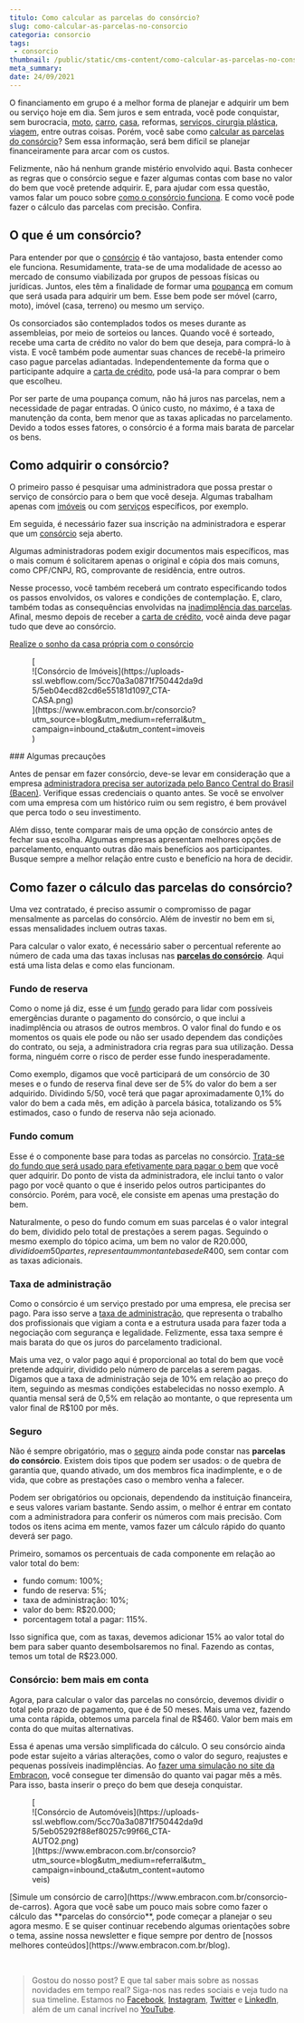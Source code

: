 ```yaml
---
titulo: Como calcular as parcelas do consórcio?
slug: como-calcular-as-parcelas-no-consorcio
categoria: consorcio
tags:
 - consorcio
thumbnail: /public/static/cms-content/como-calcular-as-parcelas-no-consorcio.jpg
meta_summary: 
date: 24/09/2021
---
```

O financiamento em grupo é a melhor forma de planejar e adquirir um bem ou serviço hoje em dia. Sem juros e sem entrada, você pode conquistar, sem burocracia, [moto](https://www.embracon.com.br/consorcio-motos), [carro](https://www.embracon.com.br/consorcio-de-carros), [casa](https://www.embracon.com.br/consorcio-de-imoveis), reformas, <a href="">serviços, cirurgia plástica, viagem</a>, entre outras coisas. Porém, você sabe como [calcular as parcelas do consórcio](https://www.embracon.com.br/blog/como-calcular-as-parcelas-no-consorcio)? Sem essa informação, será bem difícil se planejar financeiramente para arcar com os custos.

Felizmente, não há nenhum grande mistério envolvido aqui. Basta conhecer as regras que o consórcio segue e fazer algumas contas com base no valor do bem que você pretende adquirir. E, para ajudar com essa questão, vamos falar um pouco sobre [como o consórcio funciona](https://www.embracon.com.br/blog/9-duvidas-mais-comuns-sobre-consorcio). E como você pode fazer o cálculo das parcelas com precisão. Confira.

O que é um consórcio?
---------------------

Para entender por que o [consórcio](https://www.embracon.com.br/conhecaoconsorcio/entenda-o-consorcio) é tão vantajoso, basta entender como ele funciona. Resumidamente, trata-se de uma modalidade de acesso ao mercado de consumo viabilizada por grupos de pessoas físicas ou jurídicas. Juntos, eles têm a finalidade de formar uma [poupança](https://www.embracon.com.br/blog/consorcio-ou-poupanca-quais-sao-as-diferencas-e-como-escolher) em comum que será usada para adquirir um bem. Esse bem pode ser móvel (carro, moto), imóvel (casa, terreno) ou mesmo um serviço.

Os consorciados são contemplados todos os meses durante as assembleias, por meio de sorteios ou lances. Quando você é sorteado, recebe uma carta de crédito no valor do bem que deseja, para comprá-lo à vista. E você também pode aumentar suas chances de recebê-la primeiro caso pague parcelas adiantadas. Independentemente da forma que o participante adquire a [carta de crédito](https://www.embracon.com.br/conhecaoconsorcio/o-que-e-carta-de-credito), pode usá-la para comprar o bem que escolheu.

Por ser parte de uma poupança comum, não há juros nas parcelas, nem a necessidade de pagar entradas. O único custo, no máximo, é a taxa de manutenção da conta, bem menor que as taxas aplicadas no parcelamento. Devido a todos esses fatores, o consórcio é a forma mais barata de parcelar os bens.

Como adquirir o consórcio?
--------------------------

O primeiro passo é pesquisar uma administradora que possa prestar o serviço de consórcio para o bem que você deseja. Algumas trabalham apenas com [imóveis](https://www.embracon.com.br/blog/15-duvidas-sobre-consorcio-de-imoveis) ou com [serviços](https://www.embracon.com.br/blog/consorcio-de-servicos-tudo-o-que-voce-precisa-saber-sobre-o-assunto) específicos, por exemplo.

Em seguida, é necessário fazer sua inscrição na administradora e esperar que um [consórcio](https://www.embracon.com.br/conhecaoconsorcio/o-que-e-consorcio) seja aberto.

Algumas administradoras podem exigir documentos mais específicos, mas o mais comum é solicitarem apenas o original e cópia dos mais comuns, como CPF/CNPJ, RG, comprovante de residência, entre outros.

Nesse processo, você também receberá um contrato especificando todos os passos envolvidos, os valores e condições de contemplação. E, claro, também todas as consequências envolvidas na [inadimplência das parcelas](https://www.embracon.com.br/conhecaoconsorcio/como-resolver-o-atraso-no-pagamento-das-parcelas). Afinal, mesmo depois de receber a [carta de crédito](https://www.embracon.com.br/conhecaoconsorcio/o-que-e-carta-de-credito), você ainda deve pagar tudo que deve ao consórcio.

 [Realize o sonho da casa própria com o consórcio](https://www.embracon.com.br/blog/como-conquistar-a-estabilidade-da-casa-propria)

<figure class="w-richtext-figure-type-image w-richtext-align-center" style="max-width:310px">[<div>![Consórcio de Imóveis](https://uploads-ssl.webflow.com/5cc70a3a0871f750442da9d5/5eb04ecd82cd6e55181d1097_CTA-CASA.png)</div>](https://www.embracon.com.br/consorcio?utm_source=blog&utm_medium=referral&utm_campaign=inbound_cta&utm_content=imoveis)</figure>### Algumas precauções

Antes de pensar em fazer consórcio, deve-se levar em consideração que a empresa [administradora precisa ser autorizada pelo Banco Central do Brasil (Bacen)](https://www.embracon.com.br/politicas-financeiras). Verifique essas credenciais o quanto antes. Se você se envolver com uma empresa com um histórico ruim ou sem registro, é bem provável que perca todo o seu investimento.

Além disso, tente comparar mais de uma opção de consórcio antes de fechar sua escolha. Algumas empresas apresentam melhores opções de parcelamento, enquanto outras dão mais benefícios aos participantes. Busque sempre a melhor relação entre custo e benefício na hora de decidir.

Como fazer o cálculo das parcelas do consórcio?
-----------------------------------------------

Uma vez contratado, é preciso assumir o compromisso de pagar mensalmente as parcelas do consórcio. Além de investir no bem em si, essas mensalidades incluem outras taxas.

Para calcular o valor exato, é necessário saber o percentual referente ao número de cada uma das taxas inclusas nas [**parcelas do consórcio**](https://www.embracon.com.br/blog/como-calcular-as-parcelas-no-consorcio). Aqui está uma lista delas e como elas funcionam.

### Fundo de reserva

Como o nome já diz, esse é um [fundo](https://www.embracon.com.br/conhecaoconsorcio/o-que-e-fundo-de-reserva) gerado para lidar com possíveis emergências durante o pagamento do consórcio, o que inclui a inadimplência ou atrasos de outros membros. O valor final do fundo e os momentos os quais ele pode ou não ser usado dependem das condições do contrato, ou seja, a administradora cria regras para sua utilização. Dessa forma, ninguém corre o risco de perder esse fundo inesperadamente.

Como exemplo, digamos que você participará de um consórcio de 30 meses e o fundo de reserva final deve ser de 5% do valor do bem a ser adquirido. Dividindo 5/50, você terá que pagar aproximadamente 0,1% do valor do bem a cada mês, em adição à parcela básica, totalizando os 5% estimados, caso o fundo de reserva não seja acionado.

### Fundo comum

Esse é o componente base para todas as parcelas no consórcio. [Trata-se do fundo que será usado para efetivamente para pagar o bem](https://www.embracon.com.br/conhecaoconsorcio/o-que-e-o-fundo-de-aquisicao-ou-fundo-comum-do-consorcio) que você quer adquirir. Do ponto de vista da administradora, ele inclui tanto o valor pago por você quanto o que é inserido pelos outros participantes do consórcio. Porém, para você, ele consiste em apenas uma prestação do bem.

Naturalmente, o peso do fundo comum em suas parcelas é o valor integral do bem, dividido pelo total de prestações a serem pagas. Seguindo o mesmo exemplo do tópico acima, um bem no valor de R$20.000, dividido em 50 partes, representa um montante base de R$400, sem contar com as taxas adicionais.

### Taxa de administração

Como o consórcio é um serviço prestado por uma empresa, ele precisa ser pago. Para isso serve a [taxa de administração](https://www.embracon.com.br/conhecaoconsorcio/o-que-e-taxa-de-administracao), que representa o trabalho dos profissionais que vigiam a conta e a estrutura usada para fazer toda a negociação com segurança e legalidade. Felizmente, essa taxa sempre é mais barata do que os juros do parcelamento tradicional.

Mais uma vez, o valor pago aqui é proporcional ao total do bem que você pretende adquirir, dividido pelo número de parcelas a serem pagas. Digamos que a taxa de administração seja de 10% em relação ao preço do item, seguindo as mesmas condições estabelecidas no nosso exemplo. A quantia mensal será de 0,5% em relação ao montante, o que representa um valor final de R$100 por mês.

### Seguro

Não é sempre obrigatório, mas o [seguro](https://www.embracon.com.br/blog/seguro-de-consorcio-quando-vale-a-pena) ainda pode constar nas **parcelas do consórcio**. Existem dois tipos que podem ser usados: o de quebra de garantia que, quando ativado, um dos membros fica inadimplente, e o de vida, que cobre as prestações caso o membro venha a falecer.

Podem ser obrigatórios ou opcionais, dependendo da instituição financeira, e seus valores variam bastante. Sendo assim, o melhor é entrar em contato com a administradora para conferir os números com mais precisão. Com todos os itens acima em mente, vamos fazer um cálculo rápido do quanto deverá ser pago.

Primeiro, somamos os percentuais de cada componente em relação ao valor total do bem:

- fundo comum: 100%;
- fundo de reserva: 5%;
- taxa de administração: 10%;
- valor do bem: R$20.000;
- porcentagem total a pagar: 115%.

Isso significa que, com as taxas, devemos adicionar 15% ao valor total do bem para saber quanto desembolsaremos no final. Fazendo as contas, temos um total de R$23.000.

### Consórcio: bem mais em conta

Agora, para calcular o valor das parcelas no consórcio, devemos dividir o total pelo prazo de pagamento, que é de 50 meses. Mais uma vez, fazendo uma conta rápida, obtemos uma parcela final de R$460. Valor bem mais em conta do que muitas alternativas.

Essa é apenas uma versão simplificada do cálculo. O seu consórcio ainda pode estar sujeito a várias alterações, como o valor do seguro, reajustes e pequenas possíveis inadimplências. Ao [fazer uma simulação no site da Embracon](http://www.embracon.com.br/ecommerce), você consegue ter dimensão do quanto vai pagar mês a mês. Para isso, basta inserir o preço do bem que deseja conquistar.

<figure class="w-richtext-figure-type-image w-richtext-align-center" style="max-width:310px">[<div>![Consórcio de Automóveis](https://uploads-ssl.webflow.com/5cc70a3a0871f750442da9d5/5eb05292f88ef80257c99f66_CTA-AUTO2.png)</div>](https://www.embracon.com.br/consorcio?utm_source=blog&utm_medium=referral&utm_campaign=inbound_cta&utm_content=automoveis)</figure>[Simule um consórcio de carro](https://www.embracon.com.br/consorcio-de-carros). Agora que você sabe um pouco mais sobre como fazer o cálculo das **parcelas do consórcio**, pode começar a planejar o seu agora mesmo. E se quiser continuar recebendo algumas orientações sobre o tema, assine nossa newsletter e fique sempre por dentro de [nossos melhores conteúdos](https://www.embracon.com.br/blog).

‍

> Gostou do nosso post? E que tal saber mais sobre as nossas novidades em tempo real? Siga-nos nas redes sociais e veja tudo na sua timeline. Estamos no [Facebook](https://www.facebook.com/embracon/), [Instagram](https://www.instagram.com/embraconoficial/), [Twitter](https://twitter.com/embracon) e [LinkedIn](https://www.linkedin.com/company/1018875/), além de um canal incrível no [YouTube](https://www.youtube.com/channel/UCL-Y0mv9zc73Iek48NLUBzQ).

‍
